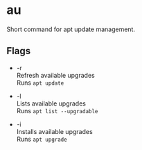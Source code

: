 # au
Short command for apt update management.
  
  
## Flags
  
- -r  
  Refresh available upgrades  
  Runs ```apt update```
  
- -l  
  Lists available upgrades  
  Runs ```apt list --upgradable```
  
- -i  
  Installs available upgrades  
  Runs ```apt upgrade```
